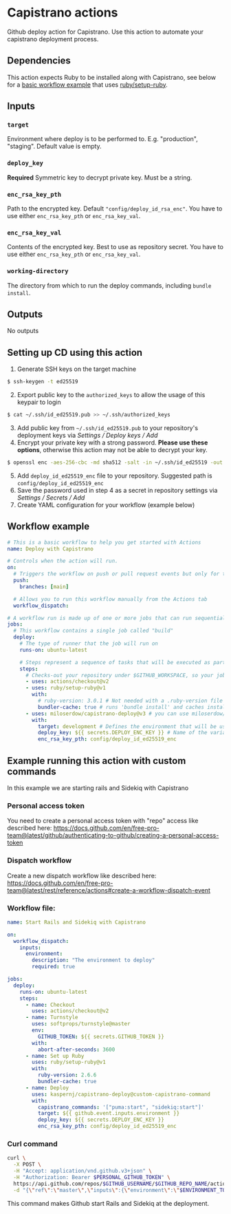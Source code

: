 # Capistrano actions

Github deploy action for Capistrano. Use this action to automate your capistrano deployment process.

## Dependencies

This action expects Ruby to be installed along with Capistrano, see below for a [basic workflow example](#workflow-example) that uses [ruby/setup-ruby](https://github.com/ruby/setup-ruby).

## Inputs

### `target`

Environment where deploy is to be performed to. E.g. "production", "staging". Default value is empty.

### `deploy_key`

**Required** Symmetric key to decrypt private
key. Must be a string.

### `enc_rsa_key_pth`

Path to the encrypted key. Default `"config/deploy_id_rsa_enc"`. You have to use either `enc_rsa_key_pth` or `enc_rsa_key_val`.

### `enc_rsa_key_val`

Contents of the encrypted key. Best to use as repository secret. You have to use either `enc_rsa_key_pth` or `enc_rsa_key_val`.

### `working-directory`

The directory from which to run the deploy commands, including `bundle install`.

## Outputs

No outputs

## Setting up CD using this action

1. Generate SSH keys on the target machine

```bash
$ ssh-keygen -t ed25519
```

2. Export public key to the `authorized_keys` to allow the usage of this keypair to login

```bash
$ cat ~/.ssh/id_ed25519.pub >> ~/.ssh/authorized_keys
```

3. Add public key from `~/.ssh/id_ed25519.pub` to your repository's deployment keys via _Settings / Deploy keys / Add_
4. Encrypt your private key with a strong password. **Please use these options**, otherwise this action may not be able to decrypt your key.

```bash
$ openssl enc -aes-256-cbc -md sha512 -salt -in ~/.ssh/id_ed25519 -out deploy_id_ed25519_enc -k "PASSWORD" -a -pbkdf2
```

5. Add `deploy_id_ed25519_enc` file to your repository. Suggested path is `config/deploy_id_ed25519_enc`
6. Save the password used in step 4 as a secret in repository settings via _Settings / Secrets / Add_
7. Create YAML configuration for your workflow (example below)

## Workflow example

```yaml
# This is a basic workflow to help you get started with Actions
name: Deploy with Capistrano

# Controls when the action will run.
on:
  # Triggers the workflow on push or pull request events but only for the main branch
  push:
    branches: [main]

  # Allows you to run this workflow manually from the Actions tab
  workflow_dispatch:

# A workflow run is made up of one or more jobs that can run sequentially or in parallel
jobs:
  # This workflow contains a single job called "build"
  deploy:
    # The type of runner that the job will run on
    runs-on: ubuntu-latest

    # Steps represent a sequence of tasks that will be executed as part of the job
    steps:
      # Checks-out your repository under $GITHUB_WORKSPACE, so your job can access it
      - uses: actions/checkout@v2
      - uses: ruby/setup-ruby@v1
        with:
          # ruby-version: 3.0.1 # Not needed with a .ruby-version file
          bundler-cache: true # runs 'bundle install' and caches installed gems automatically
      - uses: miloserdow/capistrano-deploy@v3 # you can use miloserdow/capistrano-deploy@master for the cuurent stable dev version
        with:
          target: development # Defines the environment that will be used for the deployment
          deploy_key: ${{ secrets.DEPLOY_ENC_KEY }} # Name of the variable configured in Settings/Secrets of your github project
          enc_rsa_key_pth: config/deploy_id_ed25519_enc
```

## Example running this action with custom commands

In this example we are starting rails and Sidekiq with Capistrano

### Personal access token

You need to create a personal access token with "repo" access like described here:
https://docs.github.com/en/free-pro-team@latest/github/authenticating-to-github/creating-a-personal-access-token

### Dispatch workflow

Create a new dispatch workflow like described here: https://docs.github.com/en/free-pro-team@latest/rest/reference/actions#create-a-workflow-dispatch-event

### Workflow file:

```yml
name: Start Rails and Sidekiq with Capistrano

on:
  workflow_dispatch:
    inputs:
      environment:
        description: "The environment to deploy"
        required: true

jobs:
  deploy:
    runs-on: ubuntu-latest
    steps:
      - name: Checkout
        uses: actions/checkout@v2
      - name: Turnstyle
        uses: softprops/turnstyle@master
        env:
          GITHUB_TOKEN: ${{ secrets.GITHUB_TOKEN }}
        with:
          abort-after-seconds: 3600
      - name: Set up Ruby
        uses: ruby/setup-ruby@v1
        with:
          ruby-version: 2.6.6
          bundler-cache: true
      - name: Deploy
        uses: kaspernj/capistrano-deploy@custom-capistrano-command
        with:
          capistrano_commands: '["puma:start", "sidekiq:start"]'
          target: ${{ github.event.inputs.environment }}
          deploy_key: ${{ secrets.DEPLOY_ENC_KEY }}
          enc_rsa_key_pth: config/deploy_id_ed25519_enc
```

### Curl command

```bash
curl \
  -X POST \
  -H "Accept: application/vnd.github.v3+json" \
  -H "Authorization: Bearer $PERSONAL_GITHUB_TOKEN" \
  https://api.github.com/repos/$GITHUB_USERNAME/$GITHUB_REPO_NAME/actions/workflows/$WORKFLOW_FILE_NAME/dispatches \
  -d "{\"ref\":\"master\",\"inputs\":{\"environment\":\"$ENVIRONMENT_TO_DEPLOY\"}}"
```

This command makes Github start Rails and Sidekiq at the deployment.
